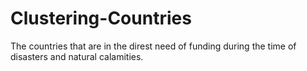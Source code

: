 # Clustering-Countries
The countries that are in the direst need of funding during the time of disasters and natural calamities.
